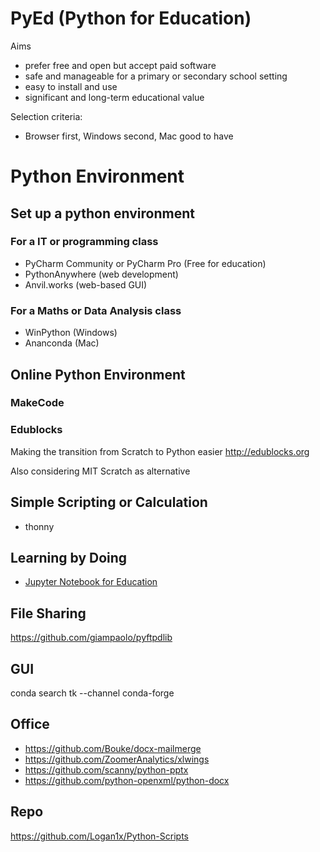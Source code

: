 # PyEd (Python for Education)

Aims
* prefer free and open but accept paid software
* safe and manageable for a primary or secondary school setting
* easy to install and use
* significant and long-term educational value

Selection criteria:
* Browser first, Windows second, Mac good to have

# Python Environment

## Set up a python environment

### For a IT or programming class
* PyCharm Community or PyCharm Pro (Free for education)
* PythonAnywhere (web development)
* Anvil.works (web-based GUI)

### For a Maths or Data Analysis class
* WinPython (Windows)
* Ananconda (Mac)

## Online Python Environment

### MakeCode

###  Edublocks
Making the transition from Scratch to Python easier http://edublocks.org

Also considering MIT Scratch as alternative

## Simple Scripting or Calculation
* thonny

## Learning by Doing

* [Jupyter Notebook for Education](Jupyter_Education.md)

## File Sharing
https://github.com/giampaolo/pyftpdlib

## GUI
conda search tk --channel conda-forge

## Office

* https://github.com/Bouke/docx-mailmerge
* https://github.com/ZoomerAnalytics/xlwings
* https://github.com/scanny/python-pptx
* https://github.com/python-openxml/python-docx


## Repo
https://github.com/Logan1x/Python-Scripts
